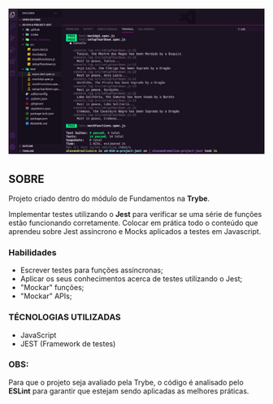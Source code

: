 <h1 align="center">
    <img src="./jest.png">
</h1>

## **SOBRE**
Projeto criado dentro do módulo de Fundamentos na **Trybe**.

Implementar testes utilizando o **Jest** para verificar se uma série de funções estão funcionando corretamente. Colocar em prática todo o conteúdo que aprendeu sobre Jest assíncrono e Mocks aplicados a testes em Javascript.

### **Habilidades**
- Escrever testes para funções assíncronas;
- Aplicar os seus conhecimentos acerca de testes utilizando o Jest;
- "Mockar" funções;
- "Mockar" APIs;

### **TÉCNOLOGIAS UTILIZADAS**
- JavaScript
- JEST (Framework de testes)

### **OBS:**

Para que o projeto seja avaliado pela Trybe, o código é analisado pelo **ESLint** para garantir que estejam sendo aplicadas as melhores práticas.



